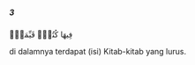 ##### 3

<span class="ayah">فِيهَا كُتُبٌۭ قَيِّمَةٌۭ</span>

<span class="ayah_translation">di dalamnya terdapat (isi) Kitab-kitab yang lurus.</span>
